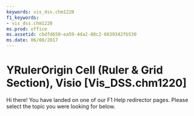 ```yaml
---
keywords: vis_dss.chm1220
f1_keywords:
- vis_dss.chm1220
ms.prod: office
ms.assetid: cbdfd650-ea59-4da2-88c2-6639342fb530
ms.date: 06/08/2017
---
```



# YRulerOrigin Cell (Ruler &amp; Grid Section), Visio [Vis_DSS.chm1220] 

Hi there! You have landed on one of our F1 Help redirector pages. Please select the topic you were looking for below.



